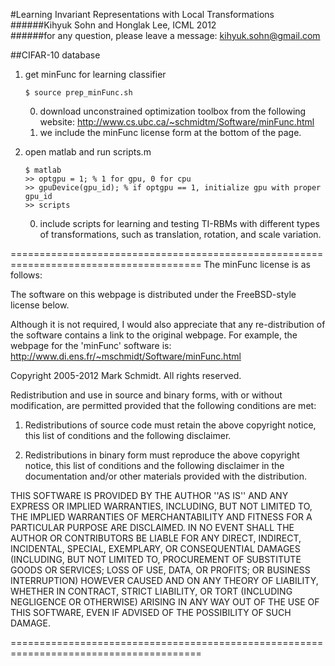 #Learning Invariant Representations with Local Transformations<br />
######Kihyuk Sohn and Honglak Lee, ICML 2012<br />
######for any question, please leave a message: kihyuk.sohn@gmail.com 

##CIFAR-10 database

1. get minFunc for learning classifier

    `$ source prep_minFunc.sh`

    0. download unconstrained optimization toolbox from the following website: http://www.cs.ubc.ca/~schmidtm/Software/minFunc.html <br />
    0. we include the minFunc license form at the bottom of the page.

2. open matlab and run scripts.m

    `$ matlab`<br />
    `>> optgpu = 1; % 1 for gpu, 0 for cpu`<br />
    `>> gpuDevice(gpu_id); % if optgpu == 1, initialize gpu with proper gpu_id`<br />
    `>> scripts`<br />

    0. include scripts for learning and testing TI-RBMs with different types of transformations, such as translation, rotation, and scale variation.




=======================================================================================
The minFunc license is as follows:

The software on this webpage is distributed under the FreeBSD-style license below.

Although it is not required, I would also appreciate that any re-distribution of the
software contains a link to the original webpage.  For example, the webpage for the 
'minFunc' software is: http://www.di.ens.fr/~mschmidt/Software/minFunc.html

Copyright 2005-2012 Mark Schmidt. All rights reserved.

Redistribution and use in source and binary forms, with or without modification, are
permitted provided that the following conditions are met:

   1. Redistributions of source code must retain the above copyright notice, this list of
      conditions and the following disclaimer.

   2. Redistributions in binary form must reproduce the above copyright notice, this list
      of conditions and the following disclaimer in the documentation and/or other materials
      provided with the distribution.

THIS SOFTWARE IS PROVIDED BY THE AUTHOR ''AS IS'' AND ANY EXPRESS OR IMPLIED
WARRANTIES, INCLUDING, BUT NOT LIMITED TO, THE IMPLIED WARRANTIES OF MERCHANTABILITY AND
FITNESS FOR A PARTICULAR PURPOSE ARE DISCLAIMED. IN NO EVENT SHALL THE AUTHOR OR
CONTRIBUTORS BE LIABLE FOR ANY DIRECT, INDIRECT, INCIDENTAL, SPECIAL, EXEMPLARY, OR
CONSEQUENTIAL DAMAGES (INCLUDING, BUT NOT LIMITED TO, PROCUREMENT OF SUBSTITUTE GOODS OR
SERVICES; LOSS OF USE, DATA, OR PROFITS; OR BUSINESS INTERRUPTION) HOWEVER CAUSED AND ON
ANY THEORY OF LIABILITY, WHETHER IN CONTRACT, STRICT LIABILITY, OR TORT (INCLUDING
NEGLIGENCE OR OTHERWISE) ARISING IN ANY WAY OUT OF THE USE OF THIS SOFTWARE, EVEN IF
ADVISED OF THE POSSIBILITY OF SUCH DAMAGE.

=======================================================================================

